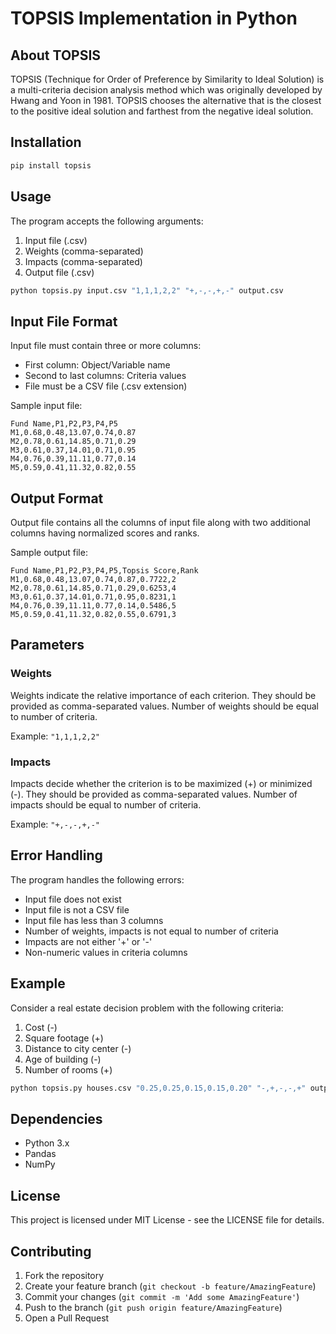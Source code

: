 # TOPSIS Implementation in Python

## About TOPSIS
TOPSIS (Technique for Order of Preference by Similarity to Ideal Solution) is a multi-criteria decision analysis method which was originally developed by Hwang and Yoon in 1981. TOPSIS chooses the alternative that is the closest to the positive ideal solution and farthest from the negative ideal solution.

## Installation

```bash
pip install topsis
```

## Usage
The program accepts the following arguments:
1. Input file (.csv)
2. Weights (comma-separated)
3. Impacts (comma-separated)
4. Output file (.csv)

```bash
python topsis.py input.csv "1,1,1,2,2" "+,-,-,+,-" output.csv
```

## Input File Format
Input file must contain three or more columns:
* First column: Object/Variable name
* Second to last columns: Criteria values
* File must be a CSV file (.csv extension)

Sample input file:
```csv
Fund Name,P1,P2,P3,P4,P5
M1,0.68,0.48,13.07,0.74,0.87
M2,0.78,0.61,14.85,0.71,0.29
M3,0.61,0.37,14.01,0.71,0.95
M4,0.76,0.39,11.11,0.77,0.14
M5,0.59,0.41,11.32,0.82,0.55
```

## Output Format
Output file contains all the columns of input file along with two additional columns having normalized scores and ranks.

Sample output file:
```csv
Fund Name,P1,P2,P3,P4,P5,Topsis Score,Rank
M1,0.68,0.48,13.07,0.74,0.87,0.7722,2
M2,0.78,0.61,14.85,0.71,0.29,0.6253,4
M3,0.61,0.37,14.01,0.71,0.95,0.8231,1
M4,0.76,0.39,11.11,0.77,0.14,0.5486,5
M5,0.59,0.41,11.32,0.82,0.55,0.6791,3
```

## Parameters

### Weights
Weights indicate the relative importance of each criterion. They should be provided as comma-separated values. Number of weights should be equal to number of criteria.

Example: `"1,1,1,2,2"`

### Impacts
Impacts decide whether the criterion is to be maximized (+) or minimized (-). They should be provided as comma-separated values. Number of impacts should be equal to number of criteria.

Example: `"+,-,-,+,-"`

## Error Handling
The program handles the following errors:
* Input file does not exist
* Input file is not a CSV file
* Input file has less than 3 columns
* Number of weights, impacts is not equal to number of criteria
* Impacts are not either '+' or '-'
* Non-numeric values in criteria columns

## Example
Consider a real estate decision problem with the following criteria:
1. Cost (-)
2. Square footage (+)
3. Distance to city center (-)
4. Age of building (-)
5. Number of rooms (+)

```bash
python topsis.py houses.csv "0.25,0.25,0.15,0.15,0.20" "-,+,-,-,+" output.csv
```

## Dependencies
* Python 3.x
* Pandas
* NumPy

## License
This project is licensed under MIT License - see the LICENSE file for details.

## Contributing
1. Fork the repository
2. Create your feature branch (`git checkout -b feature/AmazingFeature`)
3. Commit your changes (`git commit -m 'Add some AmazingFeature'`)
4. Push to the branch (`git push origin feature/AmazingFeature`)
5. Open a Pull Request

